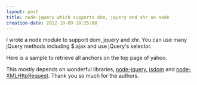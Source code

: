 ```yaml
---
layout: post
title: node-jquery which supports dom, jquery and xhr on node
creation-date: 2012-10-09 18:25:08
---
```

I wrote a node module to support dom, jquery and xhr.
You can use many jQuery methods including $.ajax and use jQuery's selector.

Here is a sample to retrieve all anchors on the top page of yahoo.
<script src="https://gist.github.com/3857612.js?file=example.coffee"></script>

This mostly depends on wonderful libraries, [node-jquery][node-jquery], [jsdom][jsdom] and [node-XMLHttpRequest][xhr].
Thank you so much for the authors.

[node-jquery]: https://github.com/coolaj86/node-jquery.git
[jsdom]: https://github.com/tmpvar/jsdom.git
[xhr]: https://github.com/driverdan/node-XMLHttpRequest.git
